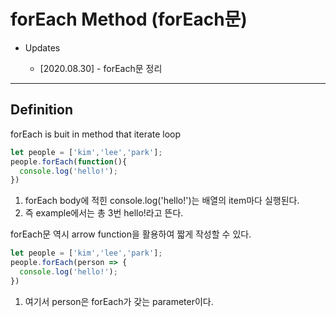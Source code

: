 # forEach Method (forEach문)

- Updates

  - [2020.08.30] - forEach문 정리
---

## Definition
forEach is buit in method that iterate loop

```javascript
let people = ['kim','lee','park'];
people.forEach(function(){
  console.log('hello!');
})
```

1. forEach body에 적힌 console.log('hello!')는 배열의 item마다 실행된다.
2. 즉 example에서는 총 3번 hello!라고 뜬다. 

forEach문 역시 arrow function을 활용하여 짧게 작성할 수 있다.

```javascript
let people = ['kim','lee','park'];
people.forEach(person => {
  console.log('hello!');
})
```
1. 여기서 person은 forEach가 갖는 parameter이다.
